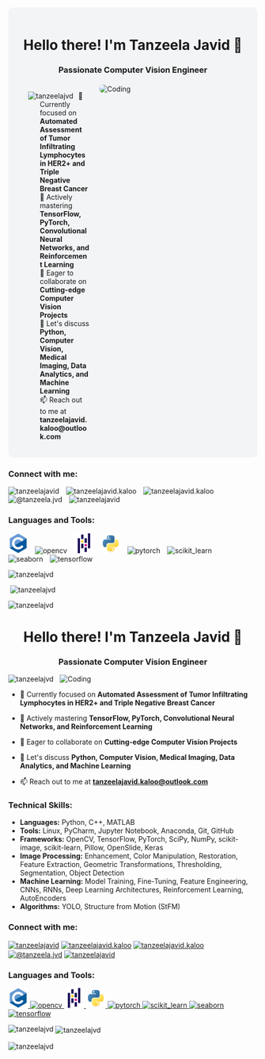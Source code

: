 <div style="background-color: #f3f4f6; padding: 20px; border-radius: 10px; margin-bottom: 20px;">
    <h1 style="text-align: center; margin-bottom: 10px;">Hello there! I'm Tanzeela Javid 👋</h1>
    <h3 style="text-align: center; margin-bottom: 20px;">Passionate Computer Vision Engineer</h3>
    <img src="https://cdn.dribbble.com/users/331265/screenshots/2498700/ana-d-small.gif" alt="Coding" style="float: right; width: 300px; border-radius: 10px; margin-left: 20px;">
    <div style="overflow: hidden;">
        <p style="margin-left: 20px; margin-right: 20px;"> <img src="https://komarev.com/ghpvc/?username=tanzeelajvd&label=Profile%20views&color=0e75b6&style=flat" alt="tanzeelajvd" style="float: left; margin-right: 10px;" /> </p>
        <ul style="list-style-type: none; margin-left: 20px;">
            <li>🔭 Currently focused on <strong>Automated Assessment of Tumor Infiltrating Lymphocytes in HER2+ and Triple Negative Breast Cancer</strong></li>
            <li>🌱 Actively mastering <strong>TensorFlow, PyTorch, Convolutional Neural Networks, and Reinforcement Learning</strong></li>
            <li>👯 Eager to collaborate on <strong>Cutting-edge Computer Vision Projects</strong></li>
            <li>💬 Let's discuss <strong>Python, Computer Vision, Medical Imaging, Data Analytics, and Machine Learning</strong></li>
            <li>📫 Reach out to me at <strong>tanzeelajavid.kaloo@outlook.com</strong></li>
        </ul>
    </div>
</div>

<h3 style="text-align: left;">Connect with me:</h3>
<p style="text-align: left;">
    <a href="https://kaggle.com/tanzeelajavid" target="_blank" style="text-decoration: none; margin-right: 10px;"><img src="https://raw.githubusercontent.com/rahuldkjain/github-profile-readme-generator/master/src/images/icons/Social/kaggle.svg" alt="tanzeelajavid" height="30" width="40" /></a>
    <a href="https://fb.com/tanzeelajavid.kaloo" target="_blank" style="text-decoration: none; margin-right: 10px;"><img src="https://raw.githubusercontent.com/rahuldkjain/github-profile-readme-generator/master/src/images/icons/Social/facebook.svg" alt="tanzeelajavid.kaloo" height="30" width="40" /></a>
    <a href="https://instagram.com/tanzeelajavid.kaloo" target="_blank" style="text-decoration: none; margin-right: 10px;"><img src="https://raw.githubusercontent.com/rahuldkjain/github-profile-readme-generator/master/src/images/icons/Social/instagram.svg" alt="tanzeelajavid.kaloo" height="30" width="40" /></a>
    <a href="https://medium.com/@tanzeela.jvd" target="_blank" style="text-decoration: none; margin-right: 10px;"><img src="https://raw.githubusercontent.com/rahuldkjain/github-profile-readme-generator/master/src/images/icons/Social/medium.svg" alt="@tanzeela.jvd" height="30" width="40" /></a>
    <a href="https://auth.geeksforgeeks.org/user/tanzeelajavid" target="_blank" style="text-decoration: none; margin-right: 10px;"><img src="https://raw.githubusercontent.com/rahuldkjain/github-profile-readme-generator/master/src/images/icons/Social/geeks-for-geeks.svg" alt="tanzeelajavid" height="30" width="40" /></a>
</p>

<h3 style="text-align: left;">Languages and Tools:</h3>
<p style="text-align: left;">
    <a href="https://www.cprogramming.com/" target="_blank" rel="noreferrer" style="text-decoration: none; margin-right: 10px;"><img src="https://raw.githubusercontent.com/devicons/devicon/master/icons/c/c-original.svg" alt="c" width="40" height="40"/></a>
    <a href="https://opencv.org/" target="_blank" rel="noreferrer" style="text-decoration: none; margin-right: 10px;"><img src="https://www.vectorlogo.zone/logos/opencv/opencv-icon.svg" alt="opencv" width="40" height="40"/></a>
    <a href="https://pandas.pydata.org/" target="_blank" rel="noreferrer" style="text-decoration: none; margin-right: 10px;"><img src="https://raw.githubusercontent.com/devicons/devicon/2ae2a900d2f041da66e950e4d48052658d850630/icons/pandas/pandas-original.svg" alt="pandas" width="40" height="40"/></a>
    <a href="https://www.python.org" target="_blank" rel="noreferrer" style="text-decoration: none; margin-right: 10px;"><img src="https://raw.githubusercontent.com/devicons/devicon/master/icons/python/python-original.svg" alt="python" width="40" height="40"/></a>
    <a href="https://pytorch.org/" target="_blank" rel="noreferrer" style="text-decoration: none; margin-right: 10px;"><img src="https://www.vectorlogo.zone/logos/pytorch/pytorch-icon.svg" alt="pytorch" width="40" height="40"/></a>
    <a href="https://scikit-learn.org/" target="_blank" rel="noreferrer" style="text-decoration: none; margin-right: 10px;"><img src="https://upload.wikimedia.org/wikipedia/commons/0/05/Scikit_learn_logo_small.svg" alt="scikit_learn" width="40" height="40"/></a>
    <a href="https://seaborn.pydata.org/" target="_blank" rel="noreferrer" style="text-decoration: none; margin-right: 10px;"><img src="https://seaborn.pydata.org/_images/logo-mark-lightbg.svg" alt="seaborn" width="40" height="40"/></a>
    <a href="https://www.tensorflow.org" target="_blank" rel="noreferrer" style="text-decoration: none; margin-right: 10px;"><img src="https://www.vectorlogo.zone/logos/tensorflow/tensorflow-icon.svg" alt="tensorflow" width="40" height="40"/></a>
</p>

<p style="clear: both;"></p>

<p align="left"><img src="https://github-readme-stats.vercel.app/api/top-langs/?username=tanzeelajvd&layout=compact&theme=dark" alt="tanzeelajvd" /></p>

<p align="left">&nbsp;<img src="https://github-readme-stats.vercel.app/api?username=tanzeelajvd&show_icons=true&theme=dark" alt="tanzeelajvd" /></p>

<p align="left"><img src="https://github-readme-streak-stats.herokuapp.com/?user=tanzeelajvd&theme=dark" alt="tanzeelajvd" /></p>








<h1 align="center">Hello there! I'm Tanzeela Javid 👋</h1>
<h3 align="center">Passionate Computer Vision Engineer</h3>
<img align="right" alt="Coding" width="400" src="https://cdn.dribbble.com/users/331265/screenshots/2498700/ana-d-small.gif">

<p align="left"> <img src="https://komarev.com/ghpvc/?username=tanzeelajvd&label=Profile%20views&color=0e75b6&style=flat" alt="tanzeelajvd" /> </p>

- 🔭 Currently focused on **Automated Assessment of Tumor Infiltrating Lymphocytes in HER2+ and Triple Negative Breast Cancer**

- 🌱 Actively mastering **TensorFlow, PyTorch, Convolutional Neural Networks, and Reinforcement Learning**

- 👯 Eager to collaborate on **Cutting-edge Computer Vision Projects**

- 💬 Let's discuss **Python, Computer Vision, Medical Imaging, Data Analytics, and Machine Learning**

- 📫 Reach out to me at **tanzeelajavid.kaloo@outlook.com**

### Technical Skills:
- **Languages:** Python, C++, MATLAB
- **Tools:** Linux, PyCharm, Jupyter Notebook, Anaconda, Git, GitHub
- **Frameworks:** OpenCV, TensorFlow, PyTorch, SciPy, NumPy, scikit-image, scikit-learn, Pillow, OpenSlide, Keras
- **Image Processing:** Enhancement, Color Manipulation, Restoration, Feature Extraction, Geometric Transformations, Thresholding, Segmentation, Object Detection
- **Machine Learning:** Model Training, Fine-Tuning, Feature Engineering, CNNs, RNNs, Deep Learning Architectures, Reinforcement Learning, AutoEncoders
- **Algorithms:** YOLO, Structure from Motion (StFM)



<h3 align="left">Connect with me:</h3>
<p align="left">
<a href="https://kaggle.com/tanzeelajavid" target="blank"><img align="center" src="https://raw.githubusercontent.com/rahuldkjain/github-profile-readme-generator/master/src/images/icons/Social/kaggle.svg" alt="tanzeelajavid" height="30" width="40" /></a>
<a href="https://fb.com/tanzeelajavid.kaloo" target="blank"><img align="center" src="https://raw.githubusercontent.com/rahuldkjain/github-profile-readme-generator/master/src/images/icons/Social/facebook.svg" alt="tanzeelajavid.kaloo" height="30" width="40" /></a>
<a href="https://instagram.com/tanzeelajavid.kaloo" target="blank"><img align="center" src="https://raw.githubusercontent.com/rahuldkjain/github-profile-readme-generator/master/src/images/icons/Social/instagram.svg" alt="tanzeelajavid.kaloo" height="30" width="40" /></a>
<a href="https://medium.com/@tanzeela.jvd" target="blank"><img align="center" src="https://raw.githubusercontent.com/rahuldkjain/github-profile-readme-generator/master/src/images/icons/Social/medium.svg" alt="@tanzeela.jvd" height="30" width="40" /></a>
<a href="https://auth.geeksforgeeks.org/user/tanzeelajavid" target="blank"><img align="center" src="https://raw.githubusercontent.com/rahuldkjain/github-profile-readme-generator/master/src/images/icons/Social/geeks-for-geeks.svg" alt="tanzeelajavid" height="30" width="40" /></a>
</p>

<h3 align="left">Languages and Tools:</h3>
<p align="left"> <a href="https://www.cprogramming.com/" target="_blank" rel="noreferrer"> <img src="https://raw.githubusercontent.com/devicons/devicon/master/icons/c/c-original.svg" alt="c" width="40" height="40"/> </a> <a href="https://opencv.org/" target="_blank" rel="noreferrer"> <img src="https://www.vectorlogo.zone/logos/opencv/opencv-icon.svg" alt="opencv" width="40" height="40"/> </a> <a href="https://pandas.pydata.org/" target="_blank" rel="noreferrer"> <img src="https://raw.githubusercontent.com/devicons/devicon/2ae2a900d2f041da66e950e4d48052658d850630/icons/pandas/pandas-original.svg" alt="pandas" width="40" height="40"/> </a> <a href="https://www.python.org" target="_blank" rel="noreferrer"> <img src="https://raw.githubusercontent.com/devicons/devicon/master/icons/python/python-original.svg" alt="python" width="40" height="40"/> </a> <a href="https://pytorch.org/" target="_blank" rel="noreferrer"> <img src="https://www.vectorlogo.zone/logos/pytorch/pytorch-icon.svg" alt="pytorch" width="40" height="40"/> </a> <a href="https://scikit-learn.org/" target="_blank" rel="noreferrer"> <img src="https://upload.wikimedia.org/wikipedia/commons/0/05/Scikit_learn_logo_small.svg" alt="scikit_learn" width="40" height="40"/> </a> <a href="https://seaborn.pydata.org/" target="_blank" rel="noreferrer"> <img src="https://seaborn.pydata.org/_images/logo-mark-lightbg.svg" alt="seaborn" width="40" height="40"/> </a> <a href="https://www.tensorflow.org" target="_blank" rel="noreferrer"> <img src="https://www.vectorlogo.zone/logos/tensorflow/tensorflow-icon.svg" alt="tensorflow" width="40" height="40"/> </a> </p>

<p><img align="left" src="https://github-readme-stats.vercel.app/api/top-langs?username=tanzeelajvd&show_icons=true&locale=en&layout=compact" alt="tanzeelajvd" /></p>

<p>&nbsp;<img align="center" src="https://github-readme-stats.vercel.app/api?username=tanzeelajvd&show_icons=true&locale=en" alt="tanzeelajvd" /></p>

<p><img align="center" src="https://github-readme-streak-stats.herokuapp.com/?user=tanzeelajvd&" alt="tanzeelajvd" /></p>
